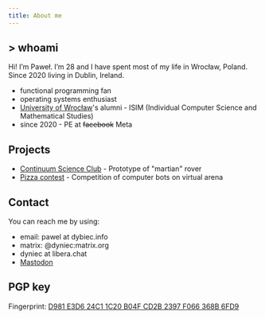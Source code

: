 ```yaml
---
title: About me
---
```

## > whoami
Hi! I’m Paweł. I’m 28 and I have spent most of my life in Wrocław, Poland. Since 2020 living in Dublin, Ireland.

* functional programming fan
* operating systems enthusiast
* [University of Wrocław](http://ii.uni.wroc.pl/)'s alumni - ISIM (Individual Computer Science and Mathematical Studies)
* since 2020 - PE at ~~facebook~~ Meta

## Projects
* [Continuum Science Club](http://continuum.uni.wroc.pl/) - Prototype of "martian" rover
* [Pizza contest](https://contest.pizza/) - Competition of computer bots on virtual arena

## Contact
You can reach me by using:

* email: pawel at dybiec.info
* matrix: \@dyniec:matrix.org
* dyniec at libera.chat
* <a rel="me" href="https://tech.lgbt/@dyniec">Mastodon</a>

## PGP key
Fingerprint: [D981 E3D6 24C1 1C20 B04F  CD2B 2397 F066 368B 6FD9](static/dyniec.asc)
